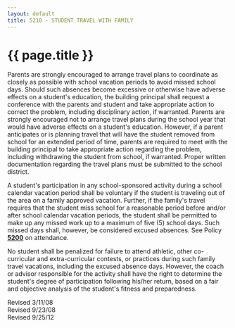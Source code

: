 ```yaml
---
layout: default
title: 5210 - STUDENT TRAVEL WITH FAMILY
---
```


{{ page.title }}
================

Parents are strongly encouraged to arrange travel plans to coordinate as
closely as possible with school vacation periods to avoid missed school
days. Should such absences become excessive or otherwise have adverse
effects on a student's education, the building principal shall request a
conference with the parents and student and take appropriate action to
correct the problem, including disciplinary action, if warranted.
Parents are strongly encouraged not to arrange travel plans during the
school year that would have adverse effects on a student's education.
However, if a parent anticipates or is planning travel that will have
the student removed from school for an extended period of time, parents
are required to meet with the building principal to take appropriate
action regarding the problem, including withdrawing the student from
school, if warranted. Proper written documentation regarding the travel
plans must be submitted to the school district.

A student's participation in any school-sponsored activity during a
school calendar vacation period shall be voluntary if the student is
traveling out of the area on a family approved vacation. Further, if the
family's travel requires that the student miss school for a reasonable
period before and/or after school calendar vacation periods, the student
shall be permitted to make up any missed work up to a maximum of five
(5) school days. Such missed days shall, however, be considered excused
absences. See Policy [**5200**](po5200.html) on attendance.

No student shall be penalized for failure to attend athletic, other
co-curricular and extra-curricular contests, or practices during such
family travel vacations, including the excused absence days. However,
the coach or advisor responsible for the activity shall have the right
to determine the student's degree of participation following his/her
return, based on a fair and objective analysis of the student's fitness
and preparedness.

Revised 3/11/08\
 Revised 9/23/08\
 Revised 9/25/12
